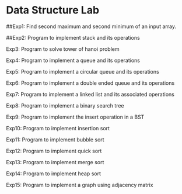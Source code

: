 # Data Structure Lab
##Exp1: Find second maximum and second minimum of an input array.

##Exp2: Program to implement stack and its operations

Exp3: Program to solve tower of hanoi problem

Exp4: Program to implement a queue and its operations

Exp5: Program to implement a circular queue and its operations

Exp6: Program to implement a double ended queue and its operations

Exp7: Program to implement a linked list and its associated operations

Exp8: Program to implement a binary search tree

Exp9: Program to implement the insert operation in a BST

Exp10: Program to implement insertion sort

Exp11: Program to implement bubble sort

Exp12: Program to implement quick sort

Exp13: Program to implement merge sort

Exp14: Program to implement heap sort

Exp15: Program to implement a graph using adjacency matrix
